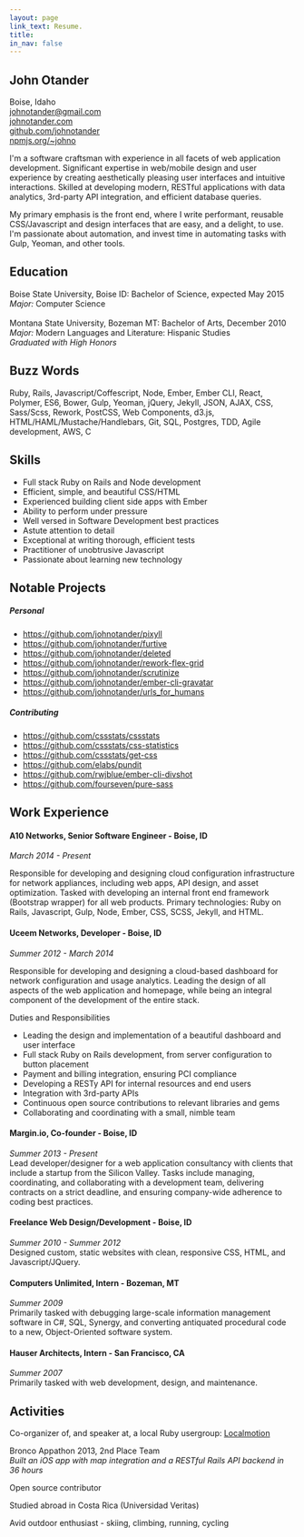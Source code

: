 ```yaml
---
layout: page
link_text: Resume.
title:
in_nav: false
---
```


## John Otander
Boise, Idaho   
[johnotander@gmail.com](mailto:johnotander@gmail.com)   
[johnotander.com](http://www.johnotander.com)   
[github.com/johnotander](https://github.com/johnotander)  
[npmjs.org/~johno](https://www.npmjs.com/~johno)   

I'm a software craftsman with experience in all facets of web application development. Significant expertise in web/mobile design and user experience by creating aesthetically pleasing user interfaces and intuitive interactions. Skilled at developing modern, RESTful applications with data analytics, 3rd-party API integration, and efficient database queries.

My primary emphasis is the front end, where I write performant, reusable CSS/Javascript and design interfaces that are easy, and a delight, to use. I'm passionate about automation, and invest time in automating tasks with Gulp, Yeoman, and other tools.

## Education

Boise State University, Boise ID: Bachelor of Science, expected May 2015   
_Major:_ Computer Science
<br>
<br>
Montana State University, Bozeman MT: Bachelor of Arts, December 2010   
_Major:_ Modern Languages and Literature: Hispanic Studies   
_Graduated with High Honors_

## Buzz Words

Ruby, Rails, Javascript/Coffescript, Node, Ember, Ember CLI, React, Polymer, ES6, Bower, Gulp, Yeoman, jQuery, Jekyll, JSON, AJAX, CSS, Sass/Scss, Rework, PostCSS, Web Components, d3.js, HTML/HAML/Mustache/Handlebars, Git, SQL, Postgres, TDD, Agile development, AWS, C

## Skills

  - Full stack Ruby on Rails and Node development
  - Efficient, simple, and beautiful CSS/HTML
  - Experienced building client side apps with Ember
  - Ability to perform under pressure
  - Well versed in Software Development best practices
  - Astute attention to detail
  - Exceptional at writing thorough, efficient tests
  - Practitioner of unobtrusive Javascript
  - Passionate about learning new technology

## Notable Projects

##### Personal

* <https://github.com/johnotander/pixyll>
* <https://github.com/johnotander/furtive>
* <https://github.com/johnotander/deleted>
* <https://github.com/johnotander/rework-flex-grid>
* <https://github.com/johnotander/scrutinize>
* <https://github.com/johnotander/ember-cli-gravatar>
* <https://github.com/johnotander/urls_for_humans>

##### Contributing

* <https://github.com/cssstats/cssstats>
* <https://github.com/cssstats/css-statistics>
* <https://github.com/cssstats/get-css>
* <https://github.com/elabs/pundit>
* <https://github.com/rwjblue/ember-cli-divshot>
* <https://github.com/fourseven/pure-sass>

## Work Experience

#### A10 Networks, Senior Software Engineer - Boise, ID
_March 2014 - Present_
 
Responsible for developing and designing cloud configuration infrastructure for network appliances, including web apps, API design, and asset optimization. Tasked with developing an internal front end framework (Bootstrap wrapper) for all web products. Primary technologies: Ruby on Rails, Javascript, Gulp, Node, Ember, CSS, SCSS, Jekyll, and HTML.


#### Uceem Networks, Developer - Boise, ID   
_Summer 2012 - March 2014_

Responsible for developing and designing a cloud-based dashboard for network configuration and usage analytics. Leading the design of all aspects of the web application and homepage, while being an integral component of the development of the entire stack.

Duties and Responsibilities   

  - Leading the design and implementation of a beautiful dashboard and user interface
  - Full stack Ruby on Rails development, from server configuration to button placement
  - Payment and billing integration, ensuring PCI compliance
  - Developing a RESTy API for internal resources and end users
  - Integration with 3rd-party APIs
  - Continuous open source contributions to relevant libraries and gems
  - Collaborating and coordinating with a small, nimble team


#### Margin.io, Co-founder - Boise, ID   
_Summer 2013 - Present_  
Lead developer/designer for a web application consultancy with clients that include a startup from the Silicon Valley. Tasks include managing, coordinating, and collaborating with a development team, delivering contracts on a strict deadline, and ensuring company-wide adherence to coding best practices.

#### Freelance Web Design/Development - Boise, ID   
_Summer 2010 - Summer 2012_  
Designed custom, static websites with clean, responsive CSS, HTML, and Javascript/JQuery.


#### Computers Unlimited, Intern - Bozeman, MT   
_Summer 2009_  
Primarily tasked with debugging large-scale information management software in C#, SQL, Synergy, and converting antiquated procedural code to a new, Object-Oriented software system.


#### Hauser Architects, Intern - San Francisco, CA   
_Summer 2007_  
Primarily tasked with web development, design, and maintenance.

## Activities

Co-organizer of, and speaker at, a local Ruby usergroup: [Localmotion](http://localmotion.io) 

Bronco Appathon 2013, 2nd Place Team  
_Built an iOS app with map integration and a RESTful Rails API backend in 36 hours_

Open source contributor

Studied abroad in Costa Rica (Universidad Veritas)

Avid outdoor enthusiast - skiing, climbing, running, cycling
